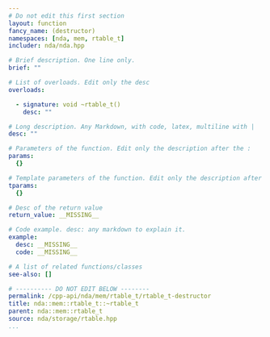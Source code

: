```yaml
---
# Do not edit this first section
layout: function
fancy_name: (destructor)
namespaces: [nda, mem, rtable_t]
includer: nda/nda.hpp

# Brief description. One line only.
brief: ""

# List of overloads. Edit only the desc
overloads:

  - signature: void ~rtable_t()
    desc: ""

# Long description. Any Markdown, with code, latex, multiline with |
desc: ""

# Parameters of the function. Edit only the description after the :
params:
  {}

# Template parameters of the function. Edit only the description after the :
tparams:
  {}

# Desc of the return value
return_value: __MISSING__

# Code example. desc: any markdown to explain it.
example:
  desc: __MISSING__
  code: __MISSING__

# A list of related functions/classes
see-also: []

# ---------- DO NOT EDIT BELOW --------
permalink: /cpp-api/nda/mem/rtable_t/rtable_t-destructor
title: nda::mem::rtable_t::~rtable_t
parent: nda::mem::rtable_t
source: nda/storage/rtable.hpp
...
```


